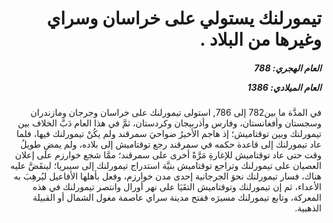 <h1 dir="rtl">تيمورلنك يستولي على خراسان وسراي وغيرها من البلاد .</h1>

<h5 dir="rtl">العام الهجري:  788

العام الميلادي: 1386

</h5>

<p dir="rtl">في المدَّة ما بين782 إلى 786, استولى تيمورلنك على خراسان وجرجان ومازندران وسجستان وأفغانستان، وفارس وأذربيجان وكردستان، ثمَّ في هذا العام دَبَّ الخلاف بين تيمورلنك وبين توقتاميش؛ إذ هاجم الأخيرُ ضواحيَ سمرقند ولم يكُنْ تيمورلنك فيها، فلما عاد تيمورلنك إلى قاعدة حكمه في سمرقند رجع توقتاميش إلى بلاده، ولم يمضِ طويلُ وقت حتى عاد توقتاميش للإغارةِ مَرَّةً أخرى على سمرقند؛ ممَّا شجع خوارزم على إعلان العصيان على تيمورلنك وتراجع توقتاميش بنيَّة استدراج تيمورلنك إلى سيبريا؛ لينقَضَّ عليه هناك، فسار تيمورلنك نحوَ الجرجانية إحدى مدن خوارزم، وفعل بأهلها الأفاعيل ليُرهِبَ به الأعداء، ثم إن تيمورلنك وتوقتاميش التقَيَا على نهر أورال وانتصر تيمورلنك في هذه المعركة، وتابع تيمورلنك مسيرَه ففتح مدينة سراي عاصمة مغول الشمال أو القبيلة الذهبية.</p></br>

